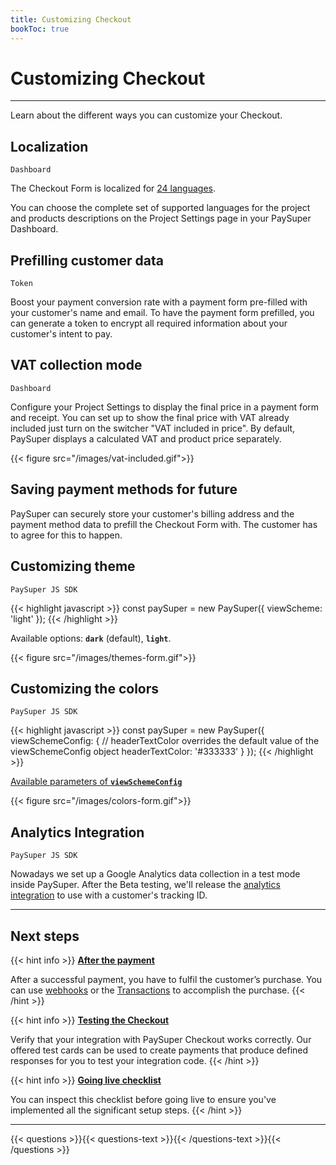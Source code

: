 ```yaml
---
title: Customizing Checkout
bookToc: true
---
```


# Customizing Checkout
***

Learn about the different ways you can customize your Checkout.

## Localization

`Dashboard`

The Checkout Form is localized for [24 languages](/docs/payments/localization).

You can choose the complete set of supported languages for the project and products descriptions on the Project Settings page in your PaySuper Dashboard.

## Prefilling customer data

`Token`

Boost your payment conversion rate with a payment form pre-filled with your customer's name and email. To have the payment form prefilled, you can generate a token to encrypt all required information about your customer's intent to pay.

## VAT collection mode

`Dashboard`

Configure your Project Settings to display the final price in a payment form and receipt. You can set up to show the final price with VAT already included just turn on the switcher "VAT included in price". By default, PaySuper displays a calculated VAT and product price separately.

{{< figure src="/images/vat-included.gif">}}

## Saving payment methods for future

PaySuper can securely store your customer's billing address and the payment method data to prefill the Checkout Form with. The customer has to agree for this to happen.

## Customizing theme

`PaySuper JS SDK`

{{< highlight javascript >}}
const paySuper = new PaySuper({
    viewScheme: 'light'
});
{{< /highlight >}}

Available options: **`dark`** (default), **`light`**.

{{< figure src="/images/themes-form.gif">}}

## Customizing the colors

`PaySuper JS SDK`

{{< highlight javascript >}}
const paySuper = new PaySuper({
    viewSchemeConfig: { 
        // headerTextColor overrides the default value of the viewSchemeConfig object
        headerTextColor: '#333333'
    }
});
{{< /highlight >}}

[Available parameters of **`viewSchemeConfig`**](https://github.com/paysuper/paysuper-js-sdk/blob/master/docs/CUSTOMIZATION.md#available-parameters-of-viewschemeconfig)

{{< figure src="/images/colors-form.gif">}}

## Analytics Integration

`PaySuper JS SDK`

Nowadays we set up a Google Analytics data collection in a test mode inside PaySuper. After the Beta testing, we'll release the [analytics integration](/docs/analytics-integration) to use with a customer's tracking ID.

***

## Next steps

{{< hint info >}}
[**After the payment**](/docs/payments/fulfillment/)

After a successful payment, you have to fulfil the customer’s purchase. You can use [webhooks](/docs/payments/fulfillment/#fulfilling-purchases-with-webhooks) or the [Transactions](/docs/payments/fulfillment/#fulfilling-purchases-with-the-dashboard) to accomplish the purchase.
{{< /hint >}}

{{< hint info >}}
[**Testing the Checkout**](/docs/payments/testing/)

Verify that your integration with PaySuper Checkout works correctly. Our offered test cards can be used to create payments that produce defined responses for you to test your integration code.
{{< /hint >}}

{{< hint info >}}
[**Going live checklist**](/docs/payments/live/)

You can inspect this checklist before going live to ensure you've implemented all the significant setup steps.
{{< /hint >}}

***

{{< questions >}}{{< questions-text >}}{{< /questions-text >}}{{< /questions >}}